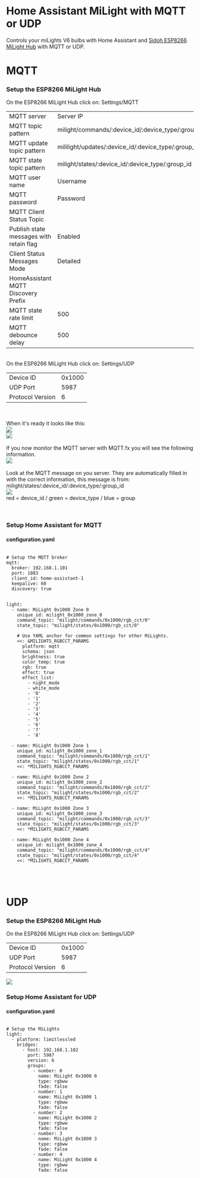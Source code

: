 # Home Assistant MiLight with MQTT or UDP
Controls your miLights V6 bulbs with Home Assistant and [Sidoh ESP8266 MiLight Hub](https://github.com/sidoh/esp8266_milight_hub) with MQTT or UDP.<br/>

<h1>MQTT</h1>
<p>
<h3>Setup the ESP8266 MiLight Hub</h3>
On the ESP8266 MiLight Hub click on: Settings/MQTT
<table>
<tr>
<td>MQTT server</td>
<td>Server IP</td>
</tr>
<tr>
<td>MQTT topic pattern</td>
<td>milight/commands/:device_id/:device_type/:group_id</td>
</tr>
<tr>
<td>MQTT update topic pattern</td>
<td>mililight/updates/:device_id/:device_type/:group_id</td>
</tr>
<tr>
<td>MQTT state topic pattern</td>
<td>milight/states/:device_id/:device_type/:group_id</td>
</tr>
<tr>
<td>MQTT user name</td>
<td>Username</td>
</tr>
<tr>
<td>MQTT password</td>
<td>Password</td>
</tr>
<tr>
<td>MQTT Client Status Topic</td>
<td>
</tr>
<tr>
<td>Publish state messages with retain flag</td>
<td>Enabled</td>
</tr>
<tr>
<td>Client Status Messages Mode</td>
<td>Detailed</td>
</tr>
<tr>
<td>HomeAssistant MQTT Discovery Prefix</td>
<td></td>
</tr>
<tr>
<td>MQTT state rate limit</td>
<td>500</td>
</tr>
<tr>
<td>MQTT debounce delay</td>
<td>500</td>
</tr>
</table>


</br>
On the ESP8266 MiLight Hub click on: Settings/UDP
<table>
<tr>
<td>Device ID</td>
<td>0x1000</td>
</tr>
<tr>
<td>UDP Port</td>
<td>5987</td>
</tr>
<tr>
<td>Protocol Version</td>
<td>6</td>
</tr>
</table>
</br>


When it's ready it looks like this:
</br>
<img src="https://github.com/Strontvlieg/Home-Assistant-MiLight-MQTT/blob/main/mqtt.png">
</br>
<img src="https://github.com/Strontvlieg/Home-Assistant-MiLight-MQTT/blob/main/udp.png">
</br>
</br>
If you now monitor the MQTT server with MQTT.fx you will see the following information.
</br>
<img src="https://github.com/Strontvlieg/Home-Assistant-MiLight-MQTT/blob/main/fx.png">
</br>
</br>
Look at the MQTT message on you server. They are automatically filled in with the correct information, this message is from: milight/states/:device_id/:device_type/:group_id
</br>
<img src="https://github.com/Strontvlieg/Home-Assistant-MiLight-MQTT/blob/main/mqtt_string.png">
</br>
red = device_id / green = device_type / blue = group


</br>
<h3>Setup Home Assistant for MQTT</h3>
<h4>configuration.yaml</h4>
<pre><code class="language-yaml">
# Setup the MQTT broker
mqtt:
  broker: 192.168.1.101
  port: 1883
  client_id: home-assistant-1
  keepalive: 60
  discovery: true
</code></pre>

<pre><code class="language-yaml">
light:
  - name: MiLight 0x1000 Zone 0
    unique_id: milight_0x1000_zone_0
    command_topic: "milight/commands/0x1000/rgb_cct/0"
    state_topic: "milight/states/0x1000/rgb_cct/0"
    
    # Use YAML anchor for common settings for other MiLights.
    <<: &MILIGHTS_RGBCCT_PARAMS
      platform: mqtt
      schema: json
      brightness: true
      color_temp: true
      rgb: true
      effect: true
      effect_list:
        - night_mode
        - white_mode
        - '0'
        - '1'
        - '2'
        - '3'
        - '4'
        - '5'
        - '6'
        - '7'
        - '8'

  - name: MiLight 0x1000 Zone 1
    unique_id: milight_0x1000_zone_1
    command_topic: "milight/commands/0x1000/rgb_cct/1"
    state_topic: "milight/states/0x1000/rgb_cct/1"
    <<: *MILIGHTS_RGBCCT_PARAMS

  - name: MiLight 0x1000 Zone 2
    unique_id: milight_0x1000_zone_2
    command_topic: "milight/commands/0x1000/rgb_cct/2"
    state_topic: "milight/states/0x1000/rgb_cct/2"
    <<: *MILIGHTS_RGBCCT_PARAMS

  - name: MiLight 0x1000 Zone 3
    unique_id: milight_0x1000_zone_3
    command_topic: "milight/commands/0x1000/rgb_cct/3"
    state_topic: "milight/states/0x1000/rgb_cct/3"
    <<: *MILIGHTS_RGBCCT_PARAMS

  - name: MiLight 0x1000 Zone 4
    unique_id: milight_0x1000_zone_4
    command_topic: "milight/commands/0x1000/rgb_cct/4"
    state_topic: "milight/states/0x1000/rgb_cct/4"
    <<: *MILIGHTS_RGBCCT_PARAMS
</code></pre>
</p>


</br>
</br>
<h1>UDP</h1>
<p>
<h3>Setup the ESP8266 MiLight Hub</h3>
On the ESP8266 MiLight Hub click on: Settings/UDP
<table>
<tr>
<td>Device ID</td>
<td>0x1000</td>
</tr>
<tr>
<td>UDP Port</td>
<td>5987</td>
</tr>
<tr>
<td>Protocol Version</td>
<td>6</td>
</tr>
</table>
<img src="https://github.com/Strontvlieg/Home-Assistant-MiLight-MQTT/blob/main/udp.png">
</br>


<h3>Setup Home Assistant for UDP</h3>
<h4>configuration.yaml</h4>
<pre><code class="language-yaml">
# Setup the MiLights
light:
  - platform: limitlessled
    bridges:
      - host: 192.168.1.102
        port: 5987
        version: 6
        groups:
          - number: 0
            name: MiLight 0x1000 0
            type: rgbww
            fade: false
          - number: 1
            name: MiLight 0x1000 1
            type: rgbww
            fade: false
          - number: 2
            name: MiLight 0x1000 2
            type: rgbww
            fade: false
          - number: 3
            name: MiLight 0x1000 3
            type: rgbww
            fade: false
          - number: 4
            name: MiLight 0x1000 4
            type: rgbww
            fade: false
</code></pre>
</p>

